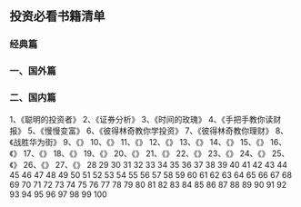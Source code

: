## 投资必看书籍清单

### 经典篇


### 一、国外篇



### 二、国内篇





1、《聪明的投资者》
2、《证券分析》
3、《时间的玫瑰》
4、《手把手教你读财报》
5、《慢慢变富》
6、《彼得林奇教你学投资》
7、《彼得林奇教你理财》
8、《战胜华为街》
9、《》
10、《》
11、《》
12、《》
13、《》
14、《》
15、《》
16、《》
17、《》
18、《》
19、《》
20、《》
21、《》
22、《》
23、《》
24、《》
25、《》
26、《》
27、《》
28
29
30
31
32
33
34
35
36
37
38
39
40
41
42
43
44
45
46
47
48
49
50
51
52
53
54
55
56
57
58
59
60
61
62
63
64
65
66
67
68
69
70
71
72
73
74
75
76
77
78
79
80
81
82
83
84
85
86
87
88
89
90
91
92
93
94
95
96
97
98
99
100
